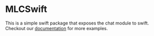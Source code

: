 # MLCSwift

This is a simple swift package that exposes the chat module to swift.
Checkout our [documentation](https://llm.mlc.ai/docs/) for more examples.
